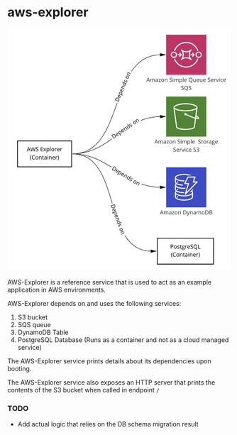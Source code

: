 # aws-explorer


![](./media/chart.png) 

AWS-Explorer is a reference service that is used to act as an example application in AWS environments.

AWS-Explorer depends on and uses the following services:
1. S3 bucket
2. SQS queue
3. DynamoDB Table
4. PostgreSQL Database (Runs as a container and not as a cloud managed service)

The AWS-Explorer service prints details about its dependencies upon booting.

The AWS-Explorer service also exposes an HTTP server that prints the contents of the S3 bucket when called in endpoint `/`

### TODO
* Add actual logic that relies on the DB schema migration result